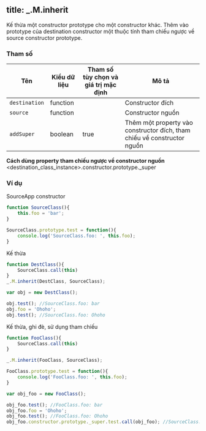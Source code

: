 title: _.M.inherit
-----

Kế thừa một constructor prototype cho một constructor khác.
Thêm vào prototype của destination constructor một thuộc tính tham chiếu ngược về source constructor prototype.

### Tham số
<table class="table table-striped">
    <thead>
    <tr>
        <th>Tên</th>
        <th>Kiểu dữ liệu</th>
        <th>Tham số tùy chọn và giá trị mặc định</th>
        <th>Mô tả</th>
    </tr>
    </thead>
    <tbody>
    <tr>
        <td><code>destination</code></td>
        <td>function</td>
        <td></td>
        <td>Constructor đích</td>
    </tr>
    <tr>
        <td><code>source</code></td>
        <td>function</td>
        <td></td>
        <td>Constructor nguồn</td>
    </tr>
    <tr>
        <td><code>addSuper</code></td>
        <td>boolean</td>
        <td>true</td>
        <td>Thêm một property vào constructor đích, tham chiếu về constructor nguồn</td>
    </tr>
    </tbody>
</table>

<div class="alert alert-info">
    <strong>Cách dùng property tham chiếu ngược về constructor nguồn</strong><br>
    &lt;destination_class_instance&gt;.constructor.prototype._super
</div>

### Ví dụ
SourceApp constructor
```js
function SourceClass(){
    this.foo = 'bar';
}

SourceClass.prototype.test = function(){
    console.log('SourceClass.foo: ', this.foo);
}
```

Kế thừa
```js
function DestClass(){
    SourceClass.call(this)
}
_.M.inherit(DestClass, SourceClass);

var obj = new DestClass();

obj.test(); //SourceClass.foo: bar
obj.foo = 'Ohoho';
obj.test(); //SourceClass.foo: Ohoho
```

Kế thừa, ghi đè, sử dụng tham chiếu
```js
function FooClass(){
    SourceClass.call(this)
}

_.M.inherit(FooClass, SourceClass);

FooClass.prototype.test = function(){
    console.log('FooClass.foo: ', this.foo);
}

var obj_foo = new FooClass();

obj_foo.test(); //FooClass.foo: bar
obj_foo.foo = 'Ohoho';
obj_foo.test(); //FooClass.foo: Ohoho
obj_foo.constructor.prototype._super.test.call(obj_foo); //SourceClass.foo: Ohoho
```

